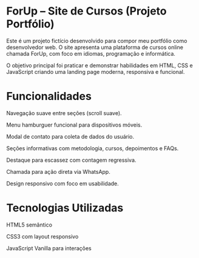 # ForUp – Site de Cursos (Projeto Portfólio)
Este é um projeto fictício desenvolvido para compor meu portfólio como desenvolvedor web. O site apresenta uma plataforma de cursos online chamada ForUp, com foco em idiomas, programação e informática.

O objetivo principal foi praticar e demonstrar habilidades em HTML, CSS e JavaScript criando uma landing page moderna, responsiva e funcional.


# Funcionalidades
Navegação suave entre seções (scroll suave).

Menu hamburguer funcional para dispositivos móveis.

Modal de contato para coleta de dados do usuário.

Seções informativas com metodologia, cursos, depoimentos e FAQs.

Destaque para escassez com contagem regressiva.

Chamada para ação direta via WhatsApp.

Design responsivo com foco em usabilidade.

# Tecnologias Utilizadas
HTML5 semântico

CSS3 com layout responsivo

JavaScript Vanilla para interações
